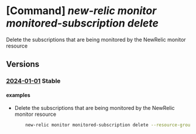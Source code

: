# [Command] _new-relic monitor monitored-subscription delete_

Delete the subscriptions that are being monitored by the NewRelic monitor resource

## Versions

### [2024-01-01](/Resources/mgmt-plane/L3N1YnNjcmlwdGlvbnMve30vcmVzb3VyY2Vncm91cHMve30vcHJvdmlkZXJzL25ld3JlbGljLm9ic2VydmFiaWxpdHkvbW9uaXRvcnMve30vbW9uaXRvcmVkc3Vic2NyaXB0aW9ucy97fQ==/2024-01-01.xml) **Stable**

<!-- mgmt-plane /subscriptions/{}/resourcegroups/{}/providers/newrelic.observability/monitors/{}/monitoredsubscriptions/{} 2024-01-01 -->

#### examples

- Delete the subscriptions that are being monitored by the NewRelic monitor resource
    ```bash
        new-relic monitor monitored-subscription delete --resource-group MyResourceGroup --monitor-name MyNewRelicMonitor --name default
    ```
